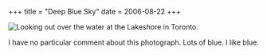 +++
title = "Deep Blue Sky"
date = 2006-08-22
+++

![Looking out over the water at the Lakeshore in Toronto.](/photos/DeepBlueSky.jpg "Looking out over the water at the Lakeshore in Toronto.")

I have no particular comment about this photograph. Lots of blue. I like blue.
